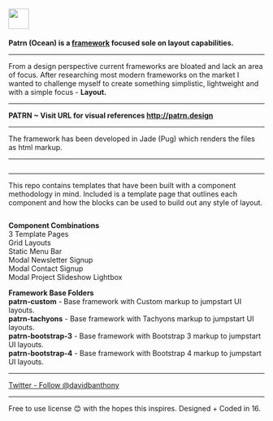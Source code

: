 # <a href="http://patrn.design/" target="_blank"><img src="http://patrn.design/patrn-ocean/patrn-custom/html/assets/images/patrn-logo.svg" height="40" alt=""></a>

<p><b>Patrn (Ocean) is a <a href="https://en.wikipedia.org/wiki/CSS_frameworks" target="_blank">framework</a> focused sole on layout capabilities.</b></p>

<hr>

<p>From a design perspective current frameworks are bloated and lack an area of focus. After researching most modern frameworks on the market I wanted to challenge myself to create something simplistic, lightweight and with a simple focus - <b>Layout.</b></p>

<hr>

<b>PATRN ~ Visit URL for visual references http://patrn.design</b>

<hr>

<p>The framework has been developed in Jade (Pug) which renders the files as html markup.</p>

<hr>

<a href="http://patrn.design" target="_blank"><img src="http://patrn.design/patrn-ocean/patrn-custom/html/assets/images/patrn-angle-1.1.jpg" alt=""></a>

<hr>

<p>This repo contains templates that have been built with a component methodology in mind. Included is a template page that outlines each component and how the blocks can be used to build out any style of layout.</p>

<p><a href="http://patrn.design" target="_blank"><img src="http://patrn.design/patrn-ocean/patrn-custom/html/assets/images/patrn-angle-1.2.jpg" alt=""></a></p>

<p><b>Component Combinations</b><br>
3 Template Pages<br>
Grid Layouts<br>
Static Menu Bar<br>
Modal Newsletter Signup<br>
Modal Contact Signup<br>
Modal Project Slideshow Lightbox</p>

<p><b>Framework Base Folders</b><br>
<b>patrn-custom</b> - Base framework with Custom markup to jumpstart UI layouts.<br>
<b>patrn-tachyons</b> - Base framework with Tachyons markup to jumpstart UI layouts.<br>
<b>patrn-bootstrap-3</b> - Base framework with Bootstrap 3 markup to jumpstart UI layouts.<br>
<b>patrn-bootstrap-4</b> - Base framework with Bootstrap 4 markup to jumpstart UI layouts.</p>

<hr>

<a href="https://twitter.com/davidbanthony" class="twitter-follow-button" data-show-count="false">Twitter - Follow @davidbanthony</a>

<hr>

<p>Free to use license 😊  with the hopes this inspires. Designed + Coded in 16.</p>
